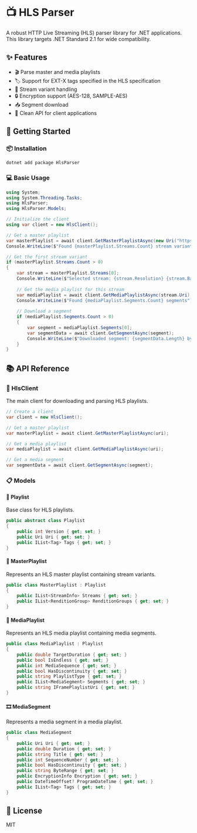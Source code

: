 # 📺 HLS Parser

A robust HTTP Live Streaming (HLS) parser library for .NET applications. This library targets .NET Standard 2.1 for wide compatibility.

## ✨ Features

- 🎬 Parse master and media playlists
- 🏷️ Support for EXT-X tags specified in the HLS specification
- 🔄 Stream variant handling
- 🔒 Encryption support (AES-128, SAMPLE-AES)
- 📥 Segment download
- 🧩 Clean API for client applications

## 🚀 Getting Started

### 📦 Installation

```
dotnet add package HlsParser
```

### 💻 Basic Usage

```csharp
using System;
using System.Threading.Tasks;
using HlsParser;
using HlsParser.Models;

// Initialize the client
using var client = new HlsClient();

// Get a master playlist
var masterPlaylist = await client.GetMasterPlaylistAsync(new Uri("https://example.com/master.m3u8"));
Console.WriteLine($"Found {masterPlaylist.Streams.Count} stream variants");

// Get the first stream variant
if (masterPlaylist.Streams.Count > 0)
{
    var stream = masterPlaylist.Streams[0];
    Console.WriteLine($"Selected stream: {stream.Resolution} {stream.Bandwidth/1000}kbps {stream.Codecs}");
    
    // Get the media playlist for this stream
    var mediaPlaylist = await client.GetMediaPlaylistAsync(stream.Uri);
    Console.WriteLine($"Found {mediaPlaylist.Segments.Count} segments");
    
    // Download a segment
    if (mediaPlaylist.Segments.Count > 0)
    {
        var segment = mediaPlaylist.Segments[0];
        var segmentData = await client.GetSegmentAsync(segment);
        Console.WriteLine($"Downloaded segment: {segmentData.Length} bytes");
    }
}
```

## 📚 API Reference

### 🧰 HlsClient

The main client for downloading and parsing HLS playlists.

```csharp
// Create a client
var client = new HlsClient();

// Get a master playlist
var masterPlaylist = await client.GetMasterPlaylistAsync(uri);

// Get a media playlist
var mediaPlaylist = await client.GetMediaPlaylistAsync(uri);

// Get a media segment
var segmentData = await client.GetSegmentAsync(segment);
```

### 📋 Models

#### 📄 Playlist

Base class for HLS playlists.

```csharp
public abstract class Playlist
{
    public int Version { get; set; }
    public Uri Uri { get; set; }
    public IList<Tag> Tags { get; set; }
}
```

#### 📑 MasterPlaylist

Represents an HLS master playlist containing stream variants.

```csharp
public class MasterPlaylist : Playlist
{
    public IList<StreamInfo> Streams { get; set; }
    public IList<RenditionGroup> RenditionGroups { get; set; }
}
```

#### 📝 MediaPlaylist

Represents an HLS media playlist containing media segments.

```csharp
public class MediaPlaylist : Playlist
{
    public double TargetDuration { get; set; }
    public bool IsEndless { get; set; }
    public int MediaSequence { get; set; }
    public bool HasDiscontinuity { get; set; }
    public string PlaylistType { get; set; }
    public IList<MediaSegment> Segments { get; set; }
    public string IFramePlaylistUri { get; set; }
}
```

#### 🎞️ MediaSegment

Represents a media segment in a media playlist.

```csharp
public class MediaSegment
{
    public Uri Uri { get; set; }
    public double Duration { get; set; }
    public string Title { get; set; }
    public int SequenceNumber { get; set; }
    public bool HasDiscontinuity { get; set; }
    public string ByteRange { get; set; }
    public EncryptionInfo Encryption { get; set; }
    public DateTimeOffset? ProgramDateTime { get; set; }
    public IList<Tag> Tags { get; set; }
}
```

## 📜 License

MIT 